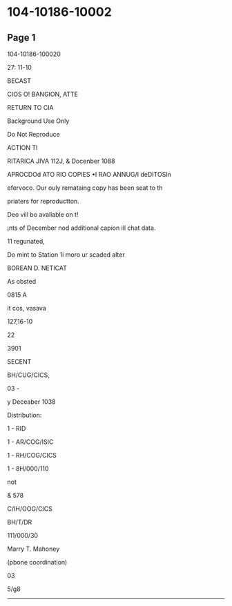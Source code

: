 # 104-10186-10002

## Page 1

104-10186-100020

27: 11-10

BECAST

CIOS O! BANGION, ATTE

RETURN TO CIA

Background Use Only

Do Not Reproduce

ACTION TI

RITARICA JIVA 112J, & Docenber 1088

APROCDOd ATO RIO COPIES •I RAO ANNUG/I deDITOSIn

efervoco. Our ouly remataing copy has been seat to th

priaters for reproductton.

Deo vill bo avallable on t!

¡nts of December nod additional capion ill chat data.

11 regunated,

Do mint to Station 1i moro ur scaded alter

BOREAN D. NETICAT

As obsted

0815 A

it cos, vasava

127,16-10

22

3901

SECENT

BH/CUG/CICS,

03 -

y Deceaber 1038

Distribution:

1 - RID

1 - AR/COG/ISIC

1 - RH/COG/CICS

1 - 8H/000/110

not

& 578

C/IH/OOG/CICS

BH/T/DR

111/000/30

Marry T. Mahoney

(pbone coordination)

03

5/g8

---

